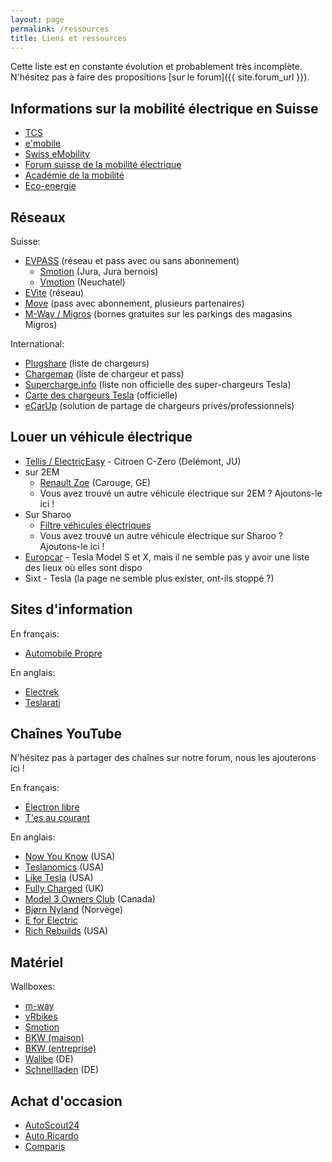 ```yaml
---
layout: page
permalink: /ressources
title: Liens et ressources
---
```


Cette liste est en constante évolution et probablement très incomplète.
N'hésitez pas à faire des propositions [sur le forum]({{ site.forum_url }}).

## Informations sur la mobilité électrique en Suisse

- [TCS](https://www.tcs.ch/fr/tests-conseils/conseils/environnement-mobilite/mobilite-electrique.php)
- [e'mobile](https://e-mobile.ch/)
- [Swiss eMobility](https://www.swiss-emobility.ch/fr/index.php)
- [Forum suisse de la mobilité électrique](http://www.forum-elektromobilitaet.ch/fr/home-fr.html)
- [Académie de la mobilité](https://www.mobilityacademy.ch/akademie-fr/index.php)
- [Eco-energie](http://www.eco-energie.ch/cms2/)

## Réseaux

Suisse:

- [EVPASS](https://evpass.ch/) (réseau et pass avec ou sans abonnement)
  - [Smotion](http://www.smotion.ch/) (Jura, Jura bernois)
  - [Vmotion](http://www.vmotion.ch/) (Neuchatel)
- [EVite](https://www.swiss-emobility.ch/fr/EVite/EVite-Ladestationen/index.php) (réseau)
- [Move](http://www.move.ch/fr/) (pass avec abonnement, plusieurs partenaires)
- [M-Way / Migros](https://generation-m.migros.ch/fr/preserver-la-planete/astuces-et-outils/recharger-voiture-electrique.html) (bornes gratuites sur les parkings des magasins Migros)

International:

- [Plugshare](https://www.plugshare.com/) (liste de chargeurs)
- [Chargemap](https://chargemap.com/map) (liste de chargeur et pass)
- [Supercharge.info](https://supercharge.info/) (liste non officielle des super-chargeurs Tesla)
- [Carte des chargeurs Tesla](https://www.tesla.com/fr_CH/findus) (officielle)
- [eCarUp](https://web.ecarup.com/) (solution de partage de chargeurs privés/professionnels)

## Louer un véhicule électrique

- [Tellis / ElectricEasy](https://www.tellis.ch/) - Citroen C-Zero (Delémont, JU)
- sur 2EM
  - [Renault Zoe](https://www.2em.ch/location-voiture/carouge/renault-zoe-1419) (Carouge, GE)
  - Vous avez trouvé un autre véhicule électrique sur 2EM ? Ajoutons-le ici !
- Sur Sharoo
  - [Filtre véhicules électriques](https://app.sharoo.com/fr?filters%5Bfuel%5D%5B%5D=3)
  - Vous avez trouvé un autre véhicule électrique sur Sharoo ? Ajoutons-le ici !
- [Europcar](https://www.europcar.ch/fr) - Tesla Model S et X, mais il ne semble pas y avoir une liste des lieux où elles sont dispo
- Sixt - Tesla (la page ne semble plus exister, ont-ils stoppé ?)

## Sites d'information

En français:

- [Automobile Propre](http://www.automobile-propre.com/)

En anglais:

- [Electrek](https://electrek.co/)
- [Teslarati](https://www.teslarati.com/)

## Chaînes YouTube

N'hésitez pas à partager des chaînes sur notre forum, nous les ajouterons ici !

En français:

- [Électron libre](https://www.youtube.com/channel/UCDeFzyRGq1I4QzSW_FnBJ5w)
- [T'es au courant](https://www.youtube.com/channel/UCoXYYfEwvxeK89WuN1txsIw)

En anglais:

- [Now You Know](https://www.youtube.com/channel/UCMFmrcGuFNu_59L0pHcR0OA) (USA)
- [Teslanomics](https://www.youtube.com/channel/UCbEbf0-PoSuHD0TgMbxomDg) (USA)
- [Like Tesla](https://www.youtube.com/channel/UCLdTYHvdML-EXsPeiiYJLqA) (USA)
- [Fully Charged](https://www.youtube.com/user/fullychargedshow) (UK)
- [Model 3 Owners Club](https://www.youtube.com/channel/UCry4jW5bcj9DIs7ZwA95Ylw) (Canada)
- [Bjørn Nyland](https://www.youtube.com/user/bjornnyland) (Norvège)
- [E for Electric](https://www.youtube.com/channel/UCNX6A--KWiqE_F45EcPqmNw)
- [Rich Rebuilds](https://www.youtube.com/channel/UCfV0_wbjG8KJADuZT2ct4SA) (USA)

## Matériel

Wallboxes:

- [m-way](https://m-way.ch/fr/infrastucture-de-recharge/)
- [vRbikes](https://www.vrbikes.ch/fr/station-de-recharge.html)
- [Smotion](http://www.smotion.ch/fr/Solutions-de-recharge/Solutions-de-recharge.html)
- [BKW (maison)](https://www.bkw.ch/fr/clients-prives/electromobilite/borne-de-recharge-pour-la-maison/)
- [BKW (entreprise)](https://www.bkw.ch/fr/clients-commerciaux/electromobilite/borne-de-recharge/)
- [Wallbe](https://shop.wallbe.ch/) (DE)
- [Schnellladen](https://www.schnellladen.ch/de/) (DE)

## Achat d'occasion

- [AutoScout24](https://www.autoscout24.ch/fr/voitures/toutes-les-marques?fuel=16&st=1&vehtyp=10)
- [Auto Ricardo](https://auto.ricardo.ch/fr/s/?fuel_type=4)
- [Comparis](https://fr.comparis.ch/carfinder/marktplatz/elektro)
